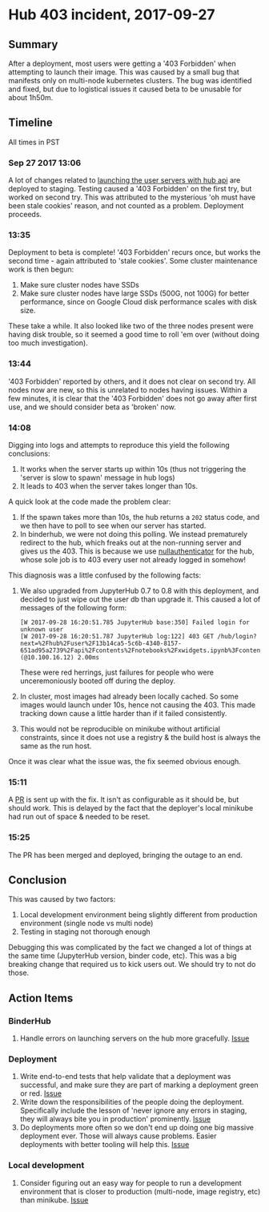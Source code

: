# Hub 403 incident, 2017-09-27

## Summary

After a deployment, most users were getting a '403 Forbidden' when attempting to
launch their image. This was caused by a small bug that manifests only on
multi-node kubernetes clusters. The bug was identified and fixed, but due to
logistical issues it caused beta to be unusable for about 1h50m.

## Timeline

All times in PST

### Sep 27 2017 13:06

A lot of changes related to
[launching the user servers with hub api](https://github.com/jupyterhub/binderhub/issues/94)
are deployed to staging. Testing caused a '403 Forbidden' on the first try, but
worked on second try. This was attributed to the mysterious 'oh must have been
stale cookies' reason, and not counted as a problem. Deployment proceeds.

### 13:35

Deployment to beta is complete! '403 Forbidden' recurs once, but works the
second time - again attributed to 'stale cookies'. Some cluster maintenance work
is then begun:

1. Make sure cluster nodes have SSDs
2. Make sure cluster nodes have large SSDs (500G, not 100G) for better
   performance, since on Google Cloud disk performance scales with disk size.

These take a while. It also looked like two of the three nodes present were
having disk trouble, so it seemed a good time to roll 'em over (without doing
too much investigation).

### 13:44

'403 Forbidden' reported by others, and it does not clear on second try. All
nodes now are new, so this is unrelated to nodes having issues. Within a few
minutes, it is clear that the '403 Forbidden' does not go away after first use,
and we should consider beta as 'broken' now.

### 14:08

Digging into logs and attempts to reproduce this yield the following
conclusions:

1. It works when the server starts up within 10s (thus not triggering the
   'server is slow to spawn' message in hub logs)
2. It leads to 403 when the server takes longer than 10s.

A quick look at the code made the problem clear:

1. If the spawn takes more than 10s, the hub returns a `202` status code, and we
   then have to poll to see when our server has started.
2. In binderhub, we were not doing this polling. We instead prematurely redirect
   to the hub, which freaks out at the non-running server and gives us the 403.
   This is because we
   use [nullauthenticator](https://github.com/jupyterhub/nullauthenticator) for
   the hub, whose sole job is to 403 every user not already logged in somehow!

This diagnosis was a little confused by the following facts:

1. We also upgraded from JupyterHub 0.7 to 0.8 with this deployment, and decided
   to just wipe out the user db than upgrade it. This caused a lot of messages
   of the following form:

   ```
   [W 2017-09-28 16:20:51.785 JupyterHub base:350] Failed login for unknown user
   [W 2017-09-28 16:20:51.787 JupyterHub log:122] 403 GET /hub/login?next=%2Fhub%2Fuser%2F13b14ca5-5c6b-4340-8157-651ad95a2739%2Fapi%2Fcontents%2Fnotebooks%2Fxwidgets.ipynb%3Fcontent%3D0%26_%3D1506507345627 (@10.100.16.12) 2.00ms
   ```

   These were red herrings, just failures for people who were unceremoniously
   booted off during the deploy.

2. In cluster, most images had already been locally cached. So some images would
   launch under 10s, hence not causing the 403. This made tracking down cause a
   little harder than if it failed consistently.

3. This would not be reproducible on minikube without artificial constraints,
   since it does not use a registry & the build host is always the same as the
   run host.

Once it was clear what the issue was, the fix seemed obvious enough.

### 15:11

A [PR](https://github.com/jupyterhub/binderhub/pull/130) is sent up with the
fix. It isn't as configurable as it should be, but should work. This is delayed
by the fact that the deployer's local minikube had run out of space & needed to
be reset.

### 15:25

The PR has been merged and deployed, bringing the outage to an end.

## Conclusion

This was caused by two factors:

1. Local development environment being slightly different from production
   environment (single node vs multi node)
2. Testing in staging not thorough enough

Debugging this was complicated by the fact we changed a lot of things at the
same time (JupyterHub version, binder code, etc). This was a big breaking change
that required us to kick users out. We should try to not do those.

## Action Items

### BinderHub

1. Handle errors on launching servers on the hub more gracefully.
   [Issue](https://github.com/jupyterhub/binderhub/issues/131)

### Deployment

1. Write end-to-end tests that help validate that a deployment was successful,
   and make sure they are part of marking a deployment green or red.
   [Issue](https://github.com/jupyterhub/mybinder.org-deploy/issues/10)
2. Write down the responsibilities of the people doing the deployment.
   Specifically include the lesson of 'never ignore any errors in staging, they
   will always bite you in production' prominently.
   [Issue](https://github.com/jupyterhub/mybinder.org-deploy/issues/11)
3. Do deployments more often so we don't end up doing one big massive deployment
   ever. Those will always cause problems. Easier deployments with better
   tooling will help this. [Issue](https://github.com/jupyterhub/mybinder.org-deploy/issues/8)

### Local development

1. Consider figuring out an easy way for people to run a development environment
   that is closer to production (multi-node, image registry, etc) than minikube.
   [Issue](https://github.com/jupyterhub/binderhub/issues/137)
